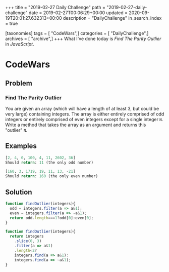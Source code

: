 +++
title = "2019-02-27 Daily Challenge"
path = "2019-02-27-daily-challenge"
date = 2019-02-27T00:06:29+00:00
updated = 2020-09-19T20:01:27.632313+00:00
description = "DailyChallenge"
in_search_index = true

[taxonomies]
tags = [ "CodeWars",]
categories = [ "DailyChallenge",]
archives = [ "archive",]
+++
What I've done today is *Find The Parity Outlier* in *JavaScript*.
<!-- more -->

# CodeWars

## Problem

### Find The Parity Outlier

You are given an array (which will have a length of at least 3, 
but could be very large) containing integers. The array is either 
entirely comprised of odd integers or entirely comprised of even 
integers except for a single integer `N`. Write a method that takes 
the array as an argument and returns this "outlier" `N`.

## Examples

```py
[2, 4, 0, 100, 4, 11, 2602, 36]
Should return: 11 (the only odd number)

[160, 3, 1719, 19, 11, 13, -21]
Should return: 160 (the only even number)
```

## Solution

```js
function findOutlier(integers){
  odd = integers.filter(a => a&1);
  even = integers.filter(a => ~a&1);
  return odd.length===1?odd[0]:even[0];
}

function findOutlier(integers){
  return integers
    .slice(0, 3)
    .filter(a => a&1)
    .length<2?
    integers.find(a => a&1):
    integers.find(a => ~a&1);
}
```